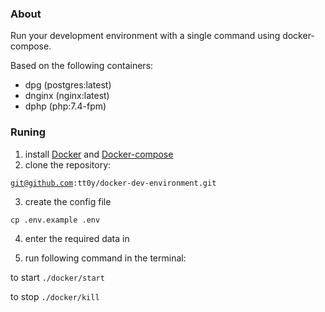 ### About

Run your development environment with a single command using docker-compose. 

Based on the following containers:
- dpg       (postgres:latest)
- dnginx    (nginx:latest)
- dphp      (php:7.4-fpm)

### Runing 

1) install <a href="https://docs.docker.com/engine/install/">Docker</a> and <a href="https://docs.docker.com/compose/install/">Docker-compose</a>
2) clone the repository:

<code>git@github.com:tt0y/docker-dev-environment.git</code>  


3) create the config file 

<code>cp .env.example .env</code>

4) enter the required data in
 
5) run following command in the terminal: 

to start
<code>./docker/start</code>

to stop
<code>./docker/kill</code>